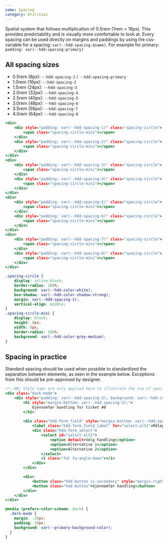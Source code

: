 ```yaml
---
name: Spacing
category: Utilities
---
```


Spatial system that follows multiplication of 0.5rem (1rem = 16px). This provides predictability and is visually more comfortable to look at. Every spacing can be used directly on margins and paddings by using the css-variable for a spacing: `var(--hdd-spacing-$name)`. For example for primary: `padding: var(--hdd-spacing-primary)`

## All spacing sizes

- 0.5rem (8px):  `--hdd-spacing-1` / `--hdd-spacing-primary`
- 1.0rem (16px): `--hdd-spacing-2`
- 1.5rem (24px): `--hdd-spacing-3`
- 2.0rem (32px): `--hdd-spacing-4`
- 2.5rem (40px): `--hdd-spacing-5`
- 3.0rem (48px): `--hdd-spacing-6`
- 3.5rem (56px): `--hdd-spacing-7`
- 4.0rem (64px): `--hdd-spacing-8`

```spacing.html
<div>
	<div style="padding: var(--hdd-spacing-1)" class="spacing-circle">
		<span class="spacing-circle-mini"></span>
	</div>
	<div style="padding: var(--hdd-spacing-2)" class="spacing-circle">
		<span class="spacing-circle-mini"></span>
	</div>
</div>
<div>
	<div style="padding: var(--hdd-spacing-3)" class="spacing-circle">
		<span class="spacing-circle-mini"></span>
	</div>
	<div style="padding: var(--hdd-spacing-4)" class="spacing-circle">
		<span class="spacing-circle-mini"></span>
	</div>
</div>
<div>
	<div style="padding: var(--hdd-spacing-5)" class="spacing-circle">
		<span class="spacing-circle-mini"></span>
	</div>
	<div style="padding: var(--hdd-spacing-6)" class="spacing-circle">
		<span class="spacing-circle-mini"></span>
	</div>
</div>
<div>
	<div style="padding: var(--hdd-spacing-7)" class="spacing-circle">
		<span class="spacing-circle-mini"></span>
	</div>
	<div style="padding: var(--hdd-spacing-8)" class="spacing-circle">
		<span class="spacing-circle-mini"></span>
	</div>
</div>
```

```spacing.css	hidden
.spacing-circle {
	display: inline-block; 
	border-radius: 100%; 
	background: var(--hdd-color-white); 
	box-shadow: var(--hdd-color-shadow-strong); 
	margin: var(--hdd-spacing-1); 
	vertical-align: middle;
}
.spacing-circle-mini {
	display: block; 
	height: 8px; 
	width: 8px; 
	border-radius: 100%; 
	background: var(--hdd-color-grey-medium); 
}
```

## Spacing in practice
Standard spacing should be used when possible to standardized the separation between elements, as seen in the example below. Exceptions from this should be pre-approved by designer.

```spacing-realistic.html
<!--NB! Style tags are only applied here to illustrate the use of spacing variables. -->
<div class="dark-mode">
	<div style="padding: var(--hdd-spacing-3); background: var(--hdd-color-white); border-radius: 5px;">
		<h1 style="margin-bottom: var(--hdd-spacing-3);">
			Gjennomfør handling for ticket #8
		</h1>
		
		<div class="hdd-form_field" style="margin-bottom: var(--hdd-spacing-2)">
			<label class="hdd-form_field_label" for="select-alt1">Målepunkt</label>
			<div class="hdd-form_select">
				<select id="select-alt2">
					<option default>Velg handling</option>
					<option>Alternative 1</option>
					<option>Alternative 2</option>
				</select>
				<i class="fal fa-angle-down"></i>
			</div>
		</div>

		<div>
			<button class="hdd-button is-secondary" style="margin-right: var(--hdd-spacing-2);">Avbryt</button>
			<button class="hdd-button">Gjennomfør handling</button>
		</div>
	</div>
</div>
```

```spacing-realistic.css
@media (prefers-color-scheme: dark) {
  .dark-mode {
    margin: -20px;
    padding: 20px;
    background: var(--primary-background-color);
  }
}
```
